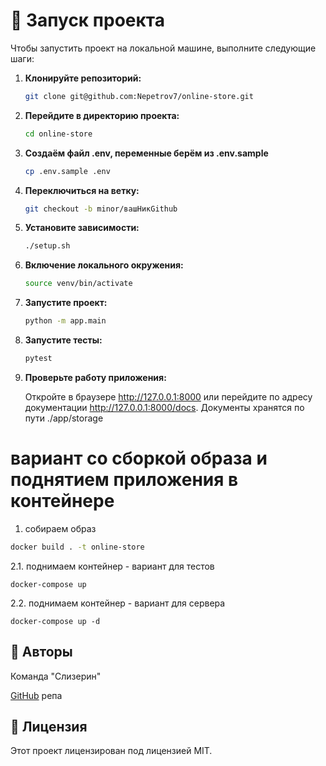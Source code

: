 # 🚀 Запуск проекта

Чтобы запустить проект на локальной машине, выполните следующие шаги:

1. **Клонируйте репозиторий:**

    ```bash
    git clone git@github.com:Nepetrov7/online-store.git
    ```

2. **Перейдите в директорию проекта:**

    ```bash
    cd online-store
    ```

3. **Создаём файл .env, переменные берём из .env.sample**

    ```bash
    cp .env.sample .env
    ```

4. **Переключиться на ветку:**

    ```bash
    git checkout -b minor/вашНикGithub
    ```

5. **Установите зависимости:**

    ```bash
    ./setup.sh
    ```

6. **Включение локального окружения:**

    ```bash
    source venv/bin/activate
    ```

7. **Запустите проект:**

    ```bash
    python -m app.main
    ```

8. **Запустите тесты:**

    ```bash
    pytest
    ```

9. **Проверьте работу приложения:**

    Откройте в браузере http://127.0.0.1:8000 или перейдите по адресу документации http://127.0.0.1:8000/docs. Документы хранятся по пути ./app/storage

# вариант со сборкой образа и поднятием приложения в контейнере

1. собираем образ

```bash
docker build . -t online-store
```

2.1. поднимаем контейнер - вариант для тестов

```
docker-compose up
```

2.2. поднимаем контейнер - вариант для сервера

```
docker-compose up -d
```

## 👤 Авторы

Команда "Слизерин"

[GitHub](https://github.com/Nepetrov7/online-store) репа

## 📄 Лицензия

Этот проект лицензирован под лицензией MIT.
